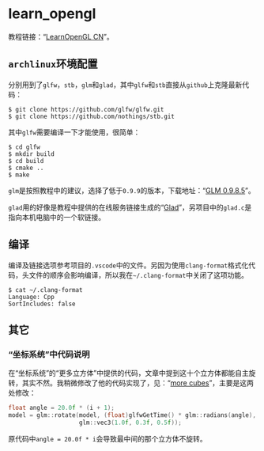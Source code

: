 # learn_opengl

教程链接：“[LearnOpenGL CN](https://learnopengl-cn.github.io/)”。

## `archlinux`环境配置

分别用到了`glfw`，`stb`，`glm`和`glad`，其中`glfw`和`stb`直接从`github`上克隆最新代码：

``` shellsession
$ git clone https://github.com/glfw/glfw.git
$ git clone https://github.com/nothings/stb.git
```

其中`glfw`需要编译一下才能使用，很简单：

``` shellsession
$ cd glfw
$ mkdir build
$ cd build
$ cmake ..
$ make
```

`glm`是按照教程中的建议，选择了低于`0.9.9`的版本，下载地址：“[GLM 0.9.8.5](https://github.com/g-truc/glm/releases/tag/0.9.8.5)”。

`glad`用的好像是教程中提供的在线服务链接生成的“[Glad](https://glad.dav1d.de)”，另项目中的`glad.c`是指向本机电脑中的一个软链接。

## 编译

编译及链接选项参考项目的`.vscode`中的文件。另因为使用`clang-format`格式化代码，头文件的顺序会影响编译，所以我在`~/.clang-format`中关闭了这项功能。

``` shellsession
$ cat ~/.clang-format
Language: Cpp
SortIncludes: false
```

## 其它

### “坐标系统”中代码说明

在“坐标系统”的“更多立方体”中提供的代码，文章中提到这十个立方体都能自主旋转，其实不然。我稍微修改了他的代码实现了，见：“[more cubes](https://github.com/ysouyno/learn_opengl/commit/b49247b5f9e1dd5e5b92809fe2235b948185767a)”，主要是这两处修改：

``` c++
float angle = 20.0f * (i + 1);
model = glm::rotate(model, (float)glfwGetTime() * glm::radians(angle),
                    glm::vec3(1.0f, 0.3f, 0.5f));
```

原代码中`angle = 20.0f * i`会导致最中间的那个立方体不旋转。